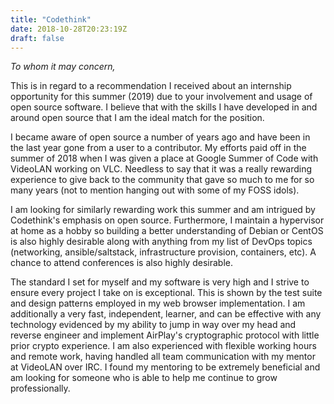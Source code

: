 ```yaml
---
title: "Codethink"
date: 2018-10-28T20:23:19Z
draft: false
---
```


_To whom it may concern,_

This is in regard to a recommendation I received about an internship
opportunity for this summer (2019) due to your involvement and usage of
open source software. I believe that with the skills I have developed in
and around open source that I am the ideal match for the position.

I became aware of open source a number of years ago and have been in the
last year gone from a user to a contributor. My efforts paid off in the
summer of 2018 when I was given a place at Google Summer of Code with
VideoLAN working on VLC. Needless to say that it was a really rewarding
experience to give back to the community that gave so much to me for so
many years (not to mention hanging out with some of my FOSS idols).

I am looking for similarly rewarding work this summer and am intrigued
by Codethink's emphasis on open source. Furthermore, I maintain a
hypervisor at home as a hobby so building a better understanding of
Debian or CentOS is also highly desirable along with anything from my
list of DevOps topics (networking, ansible/saltstack, infrastructure
provision, containers, etc). A chance to attend conferences is also
highly desirable.

The standard I set for myself and my software is very high and I strive
to ensure every project I take on is exceptional. This is shown by the
test suite and design patterns employed in my web browser
implementation. I am additionally a very fast, independent, learner, and
can be effective with any technology evidenced by my ability to jump in
way over my head and reverse engineer and implement AirPlay's
cryptographic protocol with little prior crypto experience. I am also
experienced with flexible working hours and remote work, having handled
all team communication with my mentor at VideoLAN over IRC. I found my
mentoring to be extremely beneficial and am looking for someone who is
able to help me continue to grow professionally.